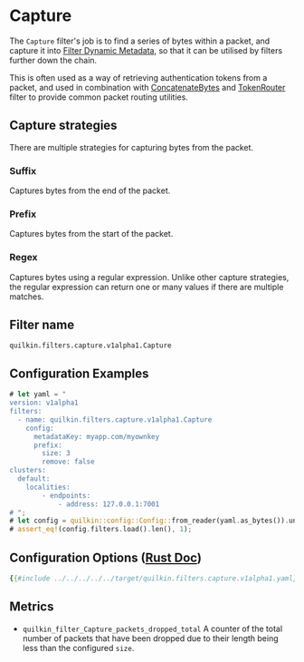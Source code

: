 # Capture

The `Capture` filter's job is to find a series of bytes within a packet, and capture it into
[Filter Dynamic Metadata][filter-dynamic-metadata], so that it can be utilised by filters further
down the chain.

This is often used as a way of retrieving authentication tokens from a packet, and used in combination with
[ConcatenateBytes](concatenate_bytes.md) and
[TokenRouter](token_router.md) filter to provide common packet routing utilities.

## Capture strategies

There are multiple strategies for capturing bytes from the packet.

### Suffix
Captures bytes from the end of the packet.

### Prefix
Captures bytes from the start of the packet.

### Regex
Captures bytes using a regular expression. Unlike other capture strategies,
the regular expression can return one or many values if there are
multiple matches.


## Filter name
```text
quilkin.filters.capture.v1alpha1.Capture
```

## Configuration Examples
```rust
# let yaml = "
version: v1alpha1
filters:
  - name: quilkin.filters.capture.v1alpha1.Capture
    config:
      metadataKey: myapp.com/myownkey
      prefix:
        size: 3
        remove: false
clusters:
  default:
    localities:
        - endpoints:
            - address: 127.0.0.1:7001
# ";
# let config = quilkin::config::Config::from_reader(yaml.as_bytes()).unwrap();
# assert_eq!(config.filters.load().len(), 1);
```

## Configuration Options ([Rust Doc](../../../../api/quilkin/filters/capture/struct.Config.html))

```yaml
{{#include ../../../../../target/quilkin.filters.capture.v1alpha1.yaml}}
```

## Metrics

* `quilkin_filter_Capture_packets_dropped_total`
  A counter of the total number of packets that have been dropped due to their length being less than the configured
  `size`.

[filter-dynamic-metadata]: ../filters.md#filter-dynamic-metadata
